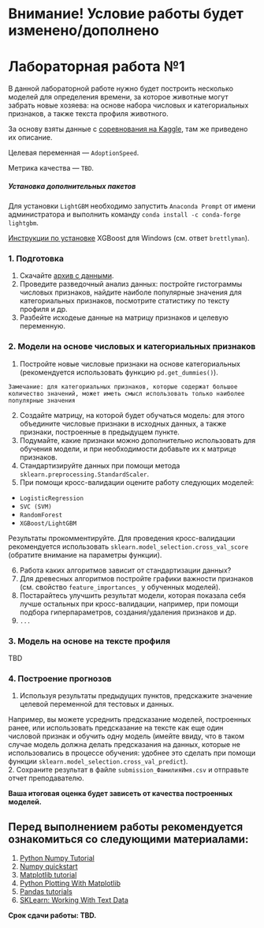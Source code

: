﻿# Внимание! Условие работы будет изменено/дополнено
# Лабораторная работа №1


В данной лабораторной работе нужно будет построить несколько моделей для определения времени, за которое животные могут забрать новые хозяева: на основе набора 
числовых и категориальных признаков, а также текста профиля животного. 

За основу взяты данные с [соревнования на Kaggle](https://www.kaggle.com/c/petfinder-adoption-prediction/data), 
там же приведено их описание.

Целевая переменная — `AdoptionSpeed`.

Метрика качества — `TBD`.

##### Установка дополнительных пакетов

Для установки `LightGBM` необходимо запустить `Anaconda Prompt` от имени администратора и выполнить команду `conda install -c conda-forge lightgbm`.

[Инструкции по установке](https://stackoverflow.com/questions/33749735/how-to-install-xgboost-package-in-python-windows-platform) XGBoost для Windows (см. ответ `brettlyman`).


### 1. Подготовка

1. Скачайте [архив с данными](https://drive.google.com/file/d/1B3ZOIksQoIOWVRRJocPtqfI0XBvFI8LT/view?usp=sharingg).
2. Проведите разведочный анализ данных: постройте гистограммы числовых признаков, найдите наиболе популярные значения для категориальных признаков, посмотрите статистику по тексту профиля и др.
3. Разбейте исходеые данные на матрицу признаков и целевую переменную.

### 2. Модели на основе числовых и категориальных признаков

1. Постройте новые числовые признаки на основе категориальных (рекомендуется использовать функцию `pd.get_dummies()`).

`Замечание: для категориальных признаков, которые содержат большое количество значений, может иметь смысл использовать только наиболее популярные значения`

2. Создайте матрицу, на которой будет обучаться модель: для этого объедините числовые признаки в исходных данных, а также признаки, построенные в предыдущем пункте.
3. Подумайте, какие признаки можно дополнительно использовать для обучения модели, и при необходимости добавьте их к матрице признаков.
4. Стандартизируйте данных при помощи метода `sklearn.preprocessing.StandardScaler`.
5. При помощи кросс-валидации оцените работу следующих моделей:

* `LogisticRegression`
* `SVC (SVM)`
* `RandomForest`
* `XGBoost/LightGBM`

Результаты прокомментируйте. Для проведения кросс-валидации рекомендуется использовать `sklearn.model_selection.cross_val_score` (обратите внимание на параметры функции).

6. Работа каких алгоритмов зависит от стандартизации данных?
7. Для древесных алгоритмов постройте графики важности признаков (см. свойство `feature_importances_` у обученных моделей).
8. Постарайтесь улучшить результат модели, которая показала себя лучше остальных при кросс-валидации, например, при помощи подбора гиперпараметров, создания/удаления признаков и др. 
9. `...`

### 3. Модель на основе на тексте профиля

TBD

### 4. Построение прогнозов

1. Используя результаты предыдущих пунктов, предскажите значение целевой переменной для тестовых и данных. 

Например, вы можете усреднить предсказание моделей, построенных ранее, или использовать
предсказание на тексте как еще один числовой признак и обучить одну модель (имейте ввиду, что в таком случае модель должна делать предсказания на данных, которые не использовались в процессе
обучения: удобнее это сделать при помощи функции `sklearn.model_selection.cross_val_predict`).  
2. Сохраните результат в файле `submission_ФамилияИмя.csv` и отправьте отчет преподавателю.


__Ваша итоговая оценка будет зависеть от качества построенных моделей.__


## Перед выполнением работы рекомендуется ознакомиться со следующими материалами:
1. [Python Numpy Tutorial](http://cs231n.github.io/python-numpy-tutorial/)
2. [Numpy quickstart](https://docs.scipy.org/doc/numpy/user/quickstart.html)
3. [Matplotlib tutorial](https://matplotlib.org/users/pyplot_tutorial.html)
4. [Python Plotting With Matplotlib](https://realpython.com/python-matplotlib-guide/)
5. [Pandas tutorials](https://pandas.pydata.org/pandas-docs/stable/tutorials.html)
6. [SKLearn: Working With Text Data](https://scikit-learn.org/0.21/tutorial/text_analytics/working_with_text_data.html)

__Срок сдачи работы: TBD.__
